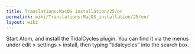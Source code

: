 ```yaml
---
title: Translations:MacOS installation/25/en
permalink: wiki/Translations:MacOS_installation/25/en/
layout: wiki
---
```


Start Atom, and install the TidalCycles plugin. You can find it via the
menus under edit &gt; settings &gt; install, then typing “tidalcycles”
into the search box.
